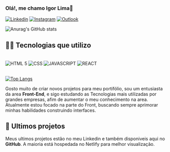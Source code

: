 ### Olá!, me chamo Igor Lima👋

[![Linkedin](https://img.shields.io/badge/LinkedIn-0077B5?style=for-the-badge&logo=linkedin&logoColor=white)](https://www.linkedin.com/in/igorlima49/)
[![Instagram](https://img.shields.io/badge/Instagram-E4405F?style=for-the-badge&logo=instagram&logoColor=white)](https://www.instagram.com/limadark)
[![Outlook](https://img.shields.io/badge/Microsoft_Outlook-0078D4?style=for-the-badge&logo=microsoft-outlook&logoColor=white)](igoralves.ce@hotmail.com)


![Anurag's GitHub stats](https://github-readme-stats.vercel.app/api?username=iguinhoxxt&show_icons=true&theme=onedark)

## 👨‍💻 Tecnologias que utilizo
<div style="display: inline_block"><br/> 
<img align="center" alt="HTML 5" src="https://img.shields.io/badge/HTML5-E34F26?style=for-the-badge&logo=html5&logoColor=white" />
<img align="center" alt="CSS" src="https://img.shields.io/badge/CSS3-1572B6?style=for-the-badge&logo=css3&logoColor=white" />
<img align="center" alt="JAVASCRIPT" src="https://img.shields.io/badge/JavaScript-F7DF1E?style=for-the-badge&logo=javascript&logoColor=black" />
<img align="center" alt="REACT" src="https://img.shields.io/badge/React-20232A?style=for-the-badge&logo=react&logoColor=61DAFB" />  
</div><br/>

[![Top Langs](https://github-readme-stats.vercel.app/api/top-langs/?username=iguinhoxxt)](https://github.com/anuraghazra/github-readme-stats)

Gosto muito de criar novos projetos para meu portifólio, sou um entusiasta da area **Front-End**, e sigo estudando as Tecnologias mais utilizadas por grandes empresas, afim de aumentar o meu conhecimento na area. Atualmente estou focado na parte do Front, buscando sempre aprimorar minhas habilidades construindo interfaces.

## 🔨 Ultimos projetos

Meus ultimos projetos estão no meu Linkedin e também disponiveis aqui no **GitHub**. A maioria está hospedada no Netlify para melhor visualização.
